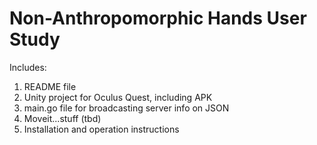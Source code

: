 # Non-Anthropomorphic Hands User Study

Includes: 
1. README file
2. Unity project for Oculus Quest, including APK
3. main.go file for broadcasting server info on JSON
4. Moveit...stuff (tbd)
5. Installation and operation instructions
